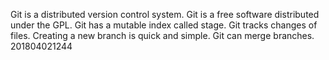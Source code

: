 Git is a distributed version control system. 
Git is a free software distributed under the GPL. 
Git has a mutable index called stage. 
Git tracks changes of files.
Creating a new branch is quick and simple.
Git can merge branches. 201804021244
